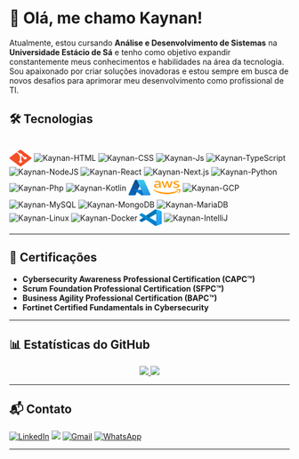 # 👋 Olá, me chamo Kaynan!

Atualmente, estou cursando **Análise e Desenvolvimento de Sistemas** na **Universidade Estácio de Sá** e tenho como objetivo expandir constantemente meus conhecimentos e habilidades na área da tecnologia. Sou apaixonado por criar soluções inovadoras e estou sempre em busca de novos desafios para aprimorar meu desenvolvimento como profissional de TI.

## 🛠️ Tecnologias

<div style = "display: inline_block"> <br>
  <img align = "center" alt = "Kaynan-Git" height = "30" width = "40" src = https://github.com/devicons/devicon/blob/master/icons/git/git-original.svg>
  <img align = "center" alt = "Kaynan-HTML" height = "30" width = "40" src ="https://cdn.jsdelivr.net/gh/devicons/devicon@latest/icons/html5/html5-original.svg" />
  <img align = "center" alt = "Kaynan-CSS" height = "30" width = "40" src = "https://cdn.jsdelivr.net/gh/devicons/devicon@latest/icons/css3/css3-original.svg" />
  <img align = "center" alt = "Kaynan-Js" height = "30" width = "40" src="https://cdn.jsdelivr.net/gh/devicons/devicon@latest/icons/javascript/javascript-original.svg" />
  <img align = "center" alt = "Kaynan-TypeScript" height = "30" width = "40" src="https://cdn.jsdelivr.net/gh/devicons/devicon@latest/icons/typescript/typescript-original.svg" />
  <img align = "center" alt = "Kaynan-NodeJS" height = "40" width = "50" src="https://cdn.jsdelivr.net/gh/devicons/devicon@latest/icons/nodejs/nodejs-original-wordmark.svg" />
  <img align = "center" alt = "Kaynan-React" height = "30" width = "40" src="https://cdn.jsdelivr.net/gh/devicons/devicon@latest/icons/react/react-original.svg" />
  <img align="center" alt="Kaynan-Next.js" height="30" width="40" src="https://cdn.jsdelivr.net/gh/devicons/devicon@latest/icons/nextjs/nextjs-original.svg" />
  <img align="center" alt="Kaynan-Python" height="40" width="50" src="https://cdn.jsdelivr.net/gh/devicons/devicon@latest/icons/python/python-original.svg" />
  <img align = "center" alt = "Kaynan-Php" height = "40" width = "50" src="https://cdn.jsdelivr.net/gh/devicons/devicon@latest/icons/php/php-original.svg" />
  <img align = "center" alt = "Kaynan-Kotlin" height = "30" width = "40" src="https://cdn.jsdelivr.net/gh/devicons/devicon@latest/icons/kotlin/kotlin-original.svg" />
  <img align = "center" alt = "Kaynan-Azure" height = "30" width = "40" src=https://github.com/devicons/devicon/blob/master/icons/azure/azure-original.svg>
  <img align = "center" alt = "Kaynan-AWS" height = "40" width = "50" src = https://github.com/devicons/devicon/blob/master/icons/amazonwebservices/amazonwebservices-plain-wordmark.svg>
  <img align = "center" alt = "Kaynan-GCP" height = "30" width = "40" src="https://cdn.jsdelivr.net/gh/devicons/devicon@latest/icons/googlecloud/googlecloud-original.svg" />
  <img align = "center" alt = "Kaynan-MySQL" height = "50" width = "60" src="https://cdn.jsdelivr.net/gh/devicons/devicon@latest/icons/mysql/mysql-original-wordmark.svg" />
  <img align="center" alt="Kaynan-MongoDB" height="30" width="40" src="https://cdn.jsdelivr.net/gh/devicons/devicon@latest/icons/mongodb/mongodb-original.svg" />
  <img align = "center" alt = "Kaynan-MariaDB" height = "40" width = "50" src="https://cdn.jsdelivr.net/gh/devicons/devicon@latest/icons/mariadb/mariadb-original.svg" />
  <img align = "center" alt = "Kaynan-Linux" height = "30" width = "40" src="https://cdn.jsdelivr.net/gh/devicons/devicon@latest/icons/linux/linux-original.svg" />
  <img align = "center" alt = "Kaynan-Docker" height = "40" width = "50" src="https://cdn.jsdelivr.net/gh/devicons/devicon@latest/icons/docker/docker-original.svg" />
  <img align = "center" alt = "Kaynan-VS Code" height = "30" width = "40" src = https://github.com/devicons/devicon/blob/master/icons/vscode/vscode-original.svg>
  <img align = "center" alt = "Kaynan-IntelliJ" height = "30" width = "40" src="https://cdn.jsdelivr.net/gh/devicons/devicon@latest/icons/intellij/intellij-original.svg" />
</div>

---
## 🏅 Certificações
- **Cybersecurity Awareness Professional Certification (CAPC™)**
- **Scrum Foundation Professional Certification (SFPC™)**
- **Business Agility Professional Certification (BAPC™)**
- **Fortinet Certified Fundamentals in Cybersecurity**

---

## 📊 Estatísticas do GitHub

<div align="center">
  <a href="https://github.com/kaynanoliveira">
    <img height="180em" src="https://github-readme-stats.vercel.app/api?username=kaynanoliveira&show_icons=true&theme=dracula&include_all_commits=true&count_private=true" />
    <img height="180em" src="https://github-readme-stats.vercel.app/api/top-langs/?username=kaynanoliveira&layout=compact&langs_count=7&theme=dracula" />
  </a>
</div>

---

## 📬 Contato

<a href="https://www.linkedin.com/in/kaynanoliveira/" target="_blank"><img src="https://img.shields.io/badge/LinkedIn-0077B5?style=for-the-badge&logo=linkedin&logoColor=white" alt="LinkedIn"></a>
<a href="https://discordapp.com/users/408722185847570443" target="_blank"><img src="https://img.shields.io/badge/Discord-7289DA?style=for-the-badge&logo=discord&logoColor=white"></a>
<a href="mailto:kaynanoliveira357@gmail.com" target="_blank"><img src="https://img.shields.io/badge/Gmail-333333?style=for-the-badge&logo=gmail&logoColor=red" alt="Gmail"></a>
<a href="https://wa.me/5583987230051?text=Olá%2C+Kaynan%21" target="_blank"><img src="https://img.shields.io/badge/WhatsApp-25D366?style=for-the-badge&logo=whatsapp&logoColor=white" alt="WhatsApp"></a>
</div>

---
